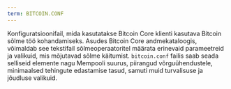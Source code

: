 ```yaml
---
term: BITCOIN.CONF
---
```


Konfiguratsioonifail, mida kasutatakse Bitcoin Core klienti kasutava Bitcoin sõlme töö kohandamiseks. Asudes Bitcoin Core andmekataloogis, võimaldab see tekstifail sõlmeoperaatoritel määrata erinevaid parameetreid ja valikuid, mis mõjutavad sõlme käitumist. `bitcoin.conf` failis saab seada selliseid elemente nagu Mempooli suurus, piirangud võrguühendustele, minimaalsed tehingute edastamise tasud, samuti muid turvalisuse ja jõudluse valikuid.